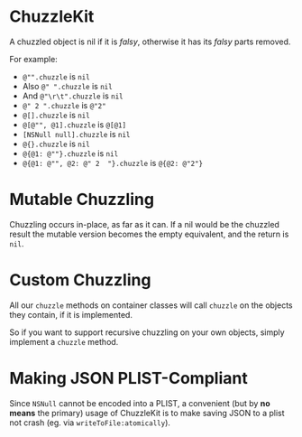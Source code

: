 ChuzzleKit
==========

A chuzzled object is nil if it is *falsy*, otherwise it has its *falsy* parts
removed.

For example:

* `@"".chuzzle` is `nil`
* Also `@" ".chuzzle` is `nil`
* And `@"\r\t".chuzzle` is `nil`
* `@" 2 ".chuzzle` is `@"2"`
* `@[].chuzzle` is `nil`
* `@[@"", @1].chuzzle` is `@[@1]`
* `[NSNull null].chuzzle` is `nil`
* `@{}.chuzzle` is `nil`
* `@{@1: @""}.chuzzle` is `nil`
* `@{@1: @"", @2: @" 2  "}.chuzzle` is `@{@2: @"2"}`

Mutable Chuzzling
=================
Chuzzling occurs in-place, as far as it can. If a nil would be the chuzzled
result the mutable version becomes the empty equivalent, and the return is
`nil`.

Custom Chuzzling
================
All our `chuzzle` methods on container classes will call `chuzzle` on the objects they contain, if it is implemented.

So if you want to support recursive chuzzling on your own objects, simply implement a `chuzzle` method.

Making JSON PLIST-Compliant
===========================
Since `NSNull` cannot be encoded into a PLIST, a convenient (but by **no means** the primary) usage of ChuzzleKit is to make saving JSON to a plist not crash (eg. via `writeToFile:atomically`).
